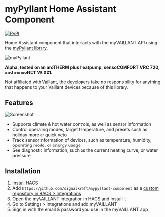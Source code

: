 # myPyllant Home Assistant Component

[![PyPI](https://img.shields.io/pypi/v/myPyllant)](https://pypi.org/project/myPyllant/)

Home Assistant component that interfacts with the myVAILLANT API using the [myPyllant library](https://github.com/signalkraft/mypyllant).

![myPyllant](https://raw.githubusercontent.com/signalkraft/myPyllant/main/logo.png)

**Alpha, tested on an aroTHERM plus heatpump, sensoCOMFORT VRC 720, and sensoNET VR 921.**

Not affiliated with Vaillant, the developers take no responsibility for anything that happens to your Vaillant devices because of this library.

## Features

![Screenshot](https://raw.githubusercontent.com/signalkraft/mypyllant-component/main/screenshot.png)

* Supports climate & hot water controls, as well as sensor information
* Control operating modes, target temperature, and presets such as holiday more or quick veto
* Track sensor information of devices, such as temperature, humidity, operating mode, or energy usage
* See diagnostic information, such as the current heating curve, or water pressure

## Installation
1. [Install HACS](https://hacs.xyz/docs/setup/download)
1. Add `https://github.com/signalkraft/mypyllant-component` as a [custom repository in HACS > Integrations](https://hacs.xyz/docs/faq/custom_repositories)
1. Open the myVAILLANT integration in HACS and install it
1. Go to Settings > Integrations and add myVAILLANT
1. Sign in with the email & password you use in the myVAILLANT app
